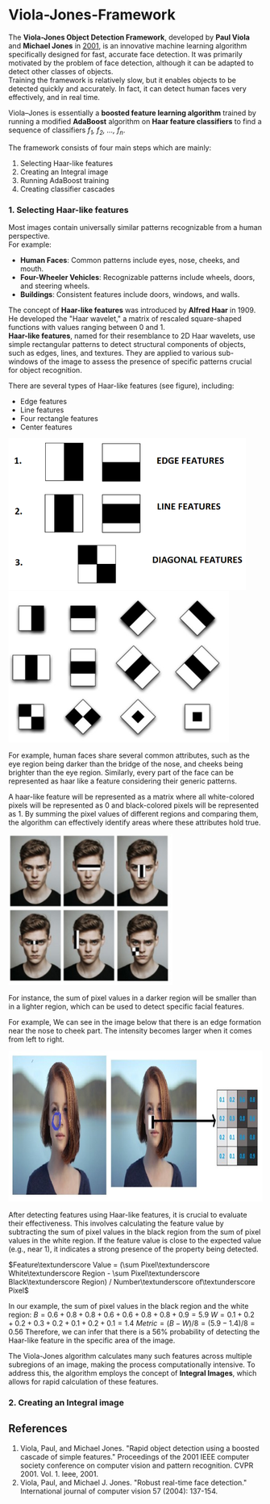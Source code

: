 # Viola-Jones-Framework
<p>The <b>Viola-Jones Object Detection Framework</b>, developed by <b>Paul Viola</b> and <b>Michael Jones</b> in <a href="#ref1">2001</a>, is an innovative machine learning algorithm specifically designed for fast, accurate face detection. It was primarily motivated by the problem of face detection, although it can be adapted to detect other classes of objects. <br> Training the framework is relatively slow, but it enables objects to be detected quickly and accurately. In fact, it can detect human faces very effectively, and in real time.<br></p>

Viola–Jones is essentially a <b>boosted feature learning algorithm</b> trained by running a modified <b>AdaBoost</b> algorithm on <b>Haar feature classifiers</b> to find a sequence of classifiers <i>f<sub>1</sub>, f<sub>2</sub>, ..., f<sub>n</sub></i>.<br>

The framework consists of four main steps which are mainly:
<ol>
  <li>Selecting Haar-like features</li>
  <li>Creating an Integral image</li>
  <li>Running AdaBoost training</li>
  <li>Creating classifier cascades</li>
</ol>
<h3>1. Selecting Haar-like features</h3>
Most images contain universally similar patterns recognizable from a human perspective.<br>
For example:
<ul>
  <li><b>Human Faces</b>: Common patterns include eyes, nose, cheeks, and mouth.</li>
  <li><b>Four-Wheeler Vehicles</b>: Recognizable patterns include wheels, doors, and steering wheels.</li>
  <li><b>Buildings</b>: Consistent features include doors, windows, and walls.</li>
</ul>
The concept of <b>Haar-like features</b> was introduced by <b>Alfred Haar</b> in 1909. He developed the "Haar wavelet," a matrix of rescaled square-shaped functions with values ranging between 0 and 1.<br>
<b>Haar-like features</b>, named for their resemblance to 2D Haar wavelets, use simple rectangular patterns to detect structural components of objects, such as edges, lines, and textures. They are applied to various sub-windows of the image to assess the presence of specific patterns crucial for object recognition.<br>

There are several types of Haar-like features (see figure), including:
<ul>
  <li>Edge features</li>
  <li>Line features</li>
  <li>Four rectangle features</li>
  <li>Center features</li>
</ul>
<img src="images/haar.png" height=300px />
<img src="images/haar.jfif" height=300px />

For example, human faces share several common attributes, such as the eye region being darker than the bridge of the nose, and cheeks being brighter than the eye region. Similarly, every part of the face can be represented as haar like a feature considering their generic patterns.<br>

A haar-like feature will be represented as a matrix where all white-colored pixels will be represented as 0 and black-colored pixels will be represented as 1.
By summing the pixel values of different regions and comparing them, the algorithm can effectively identify areas where these attributes hold true.<br>

<img src="images/faces.jfif" height=300px />

For instance, the sum of pixel values in a darker region will be smaller than in a lighter region, which can be used to detect specific facial features.<br>

For example, We can see in the image below that there is an edge formation near the nose to cheek part. The intensity becomes larger when it comes from left to right.<br>

<img src="images/apply_haar.jfif" height=300px />

After detecting features using Haar-like features, it is crucial to evaluate their effectiveness. This involves calculating the feature value by subtracting the sum of pixel values in the black region from the sum of pixel values in the white region. If the feature value is close to the expected value (e.g., near 1), it indicates a strong presence of the property being detected.<br>

$Feature\textunderscore Value = (\sum Pixel\textunderscore White\textunderscore Region - \sum Pixel\textunderscore Black\textunderscore Region) / Number\textunderscore of\textunderscore Pixel$

In our example, the sum of pixel values in the black region and the white region:
$B = 0.6+0.8+0.8+0.6+0.6+0.8+0.8+0.9=5.9$
$W = 0.1+0.2+0.2+0.3+0.2+0.1+0.2+0.1=1.4$
$Metric = (B - W)/8 = (5.9-1.4)/8 = 0.56$
Therefore, we can infer that there is a 56% probability of detecting the Haar-like feature in the specific area of the image.

The Viola-Jones algorithm calculates many such features across multiple subregions of an image, making the process computationally intensive. To address this, the algorithm employs the concept of <b>Integral Images</b>, which allows for rapid calculation of these features.

<h3>2. Creating an Integral image</h3>
<h2>References</h2>
<ol>
  <li id="ref1">Viola, Paul, and Michael Jones. "Rapid object detection using a boosted cascade of simple features." Proceedings of the 2001 IEEE computer society conference on computer vision and pattern recognition. CVPR 2001. Vol. 1. Ieee, 2001.</li>
  <li id="ref2">Viola, Paul, and Michael J. Jones. "Robust real-time face detection." International journal of computer vision 57 (2004): 137-154.</li>
</ol>
